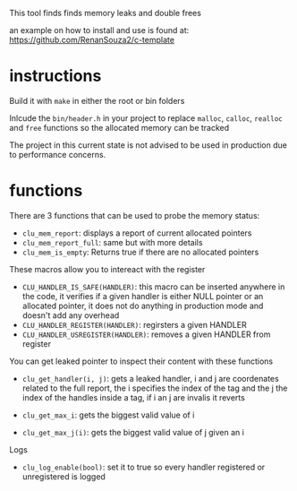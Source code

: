 
This tool finds finds memory leaks and double frees



an example on how to install and use is found at: https://github.com/RenanSouza2/c-template

# instructions
Build it with `make` in either the root or bin folders

Inlcude the `bin/header.h` in your project to replace `malloc`, `calloc`, `realloc` and `free` functions so the allocated memory can be tracked

The project in this current state is not advised to be used in production due to performance concerns.

# functions

There are 3 functions that can be used to probe the memory status:
- `clu_mem_report`: displays a report of current allocated pointers
- `clu_mem_report_full`: same but with more details
- `clu_mem_is_empty`: Returns true if there are no allocated pointers


These macros allow you to intereact with the register
- `CLU_HANDLER_IS_SAFE(HANDLER)`: this macro  can be inserted anywhere in the code, it verifies if a given handler is either NULL pointer or an allocated pointer, it does not do anything in production mode and doesn't add any overhead
- `CLU_HANDLER_REGISTER(HANDLER)`: regirsters a given HANDLER
- `CLU_HANDLER_USREGISTER(HANDLER)`: removes a given HANDLER from register


You can get leaked pointer to inspect their content with these functions

- `clu_get_handler(i, j)`: gets a leaked handler, i and j are coordenates related to the full report, the i specifies the index of the tag and the j the index of the handles inside a tag, if i an j are invalis it reverts

- `clu_get_max_i`: gets the biggest valid value of i

- `clu_get_max_j(i)`: gets the biggest valid value of j given an i


Logs
- `clu_log_enable(bool)`: set it to true so every handler registered or unregistered is logged